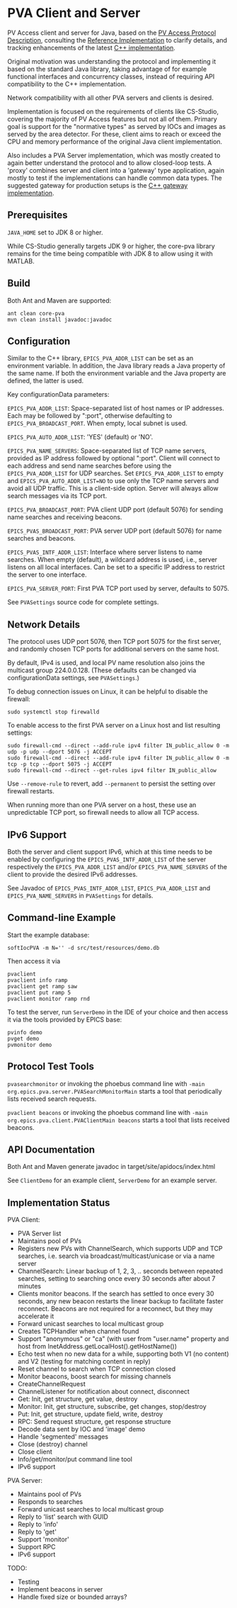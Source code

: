 PVA Client and Server
=====================

PV Access client and server for Java, based on the 
[PV Access Protocol Description](https://github.com/epics-base/pvAccessCPP/wiki/protocol),
consulting the
[Reference Implementation](https://github.com/epics-base/epicsCoreJava)
to clarify details,
and tracking enhancements of the latest
[C++ implementation](https://github.com/mdavidsaver/pvxs).

Original motivation was understanding the protocol and implementing it based on the standard Java library,
taking advantage of for example functional interfaces and concurrency classes,
instead of requiring API compatibility to the C++ implementation.

Network compatibility with all other PVA servers and clients is desired.

Implementation is focused on the requirements of clients like CS-Studio,
covering the majority of PV Access features but not all of them.
Primary goal is support for the "normative types" as served by IOCs
and images as served by the area detector.
For these, client aims to reach or exceed the CPU and memory performance
of the original Java client implementation.

Also includes a PVA Server implementation, which was mostly created
to again better understand the protocol and to allow closed-loop tests.
A 'proxy' combines server and client into a 'gateway' type application,
again mostly to test if the implementations can handle common data types.
The suggested gateway for production setups is the
[C++ gateway implementation](https://mdavidsaver.github.io/p4p/gw.html).



Prerequisites
-------------
`JAVA_HOME` set to JDK 8 or higher.

While CS-Studio generally targets JDK 9 or higher, the core-pva library
remains for the time being compatible with JDK 8 to allow using it
with MATLAB.

Build
-----
Both Ant and Maven are supported:

    ant clean core-pva
    mvn clean install javadoc:javadoc


Configuration
-------------

Similar to the C++ library, `EPICS_PVA_ADDR_LIST` can be set as an environment variable.
In addition, the Java library reads a Java property of the same name.
If both the environment variable and the Java property are defined,
the latter is used.

Key configurationData parameters:

`EPICS_PVA_ADDR_LIST`: Space-separated list of host names or IP addresses. Each may be followed by ":port", otherwise defaulting to `EPICS_PVA_BROADCAST_PORT`.  When empty, local subnet is used.

`EPICS_PVA_AUTO_ADDR_LIST`: 'YES' (default) or 'NO'. 

`EPICS_PVA_NAME_SERVERS`: Space-separated list of TCP name servers, provided as IP address followed by optional ":port". Client will connect to each address and send name searches before using the `EPICS_PVA_ADDR_LIST` for UDP searches.
Set `EPICS_PVA_ADDR_LIST` to empty and `EPICS_PVA_AUTO_ADDR_LIST=NO` to use only the TCP name servers and avoid all UDP traffic. This is a client-side option. Server will always allow search messages via its TCP port.

`EPICS_PVA_BROADCAST_PORT`: PVA client UDP port (default 5076) for sending name searches and receiving beacons.

`EPICS_PVAS_BROADCAST_PORT`: PVA server UDP port (default 5076) for name searches and beacons.

`EPICS_PVAS_INTF_ADDR_LIST`: Interface where server listens to name searches. When empty (default), a wildcard address is used, i.e., server listens on all local interfaces. Can be set to a specific IP address to restrict the server to one interface.

`EPICS_PVA_SERVER_PORT`: First PVA TCP port used by server, defaults to 5075.

See `PVASettings` source code for complete settings.

Network Details
---------------

The protocol uses UDP port 5076, then TCP port 5075 for the first server,
and randomly chosen TCP ports for additional servers on the same host.

By default, IPv4 is used, and local PV name resolution also joins the multicast group 224.0.0.128.
(These defaults can be changed via configurationData settings, see `PVASettings`.)

To debug connection issues on Linux, it can be helpful to disable the firewall:

    sudo systemctl stop firewalld

To enable access to the first PVA server on a Linux host and list resulting settings:

    sudo firewall-cmd --direct --add-rule ipv4 filter IN_public_allow 0 -m udp -p udp --dport 5076 -j ACCEPT
    sudo firewall-cmd --direct --add-rule ipv4 filter IN_public_allow 0 -m tcp -p tcp --dport 5075 -j ACCEPT
    sudo firewall-cmd --direct --get-rules ipv4 filter IN_public_allow
    
Use `--remove-rule` to revert, add `--permanent` to persist the setting over firewall restarts.

When running more than one PVA server on a host, these use an unpredictable TCP port,
so firewall needs to allow all TCP access.

IPv6 Support
------------

Both the server and client support IPv6, which at this time needs to be enabled
by configuring the `EPICS_PVAS_INTF_ADDR_LIST` of the server respectively the
`EPICS_PVA_ADDR_LIST` and/or `EPICS_PVA_NAME_SERVERS` of the client to provide the desired IPv6 addresses.

See Javadoc of `EPICS_PVAS_INTF_ADDR_LIST`, `EPICS_PVA_ADDR_LIST` and `EPICS_PVA_NAME_SERVERS` in `PVASettings`
for details.

Command-line Example
--------------------

Start the example database: 

    softIocPVA -m N='' -d src/test/resources/demo.db 

Then access it via

    pvaclient
    pvaclient info ramp
    pvaclient get ramp saw
    pvaclient put ramp 5
    pvaclient monitor ramp rnd

To test the server, run `ServerDemo` in the IDE of your choice and then access it via
the tools provided by EPICS base:

    pvinfo demo
    pvget demo
    pvmonitor demo

Protocol Test Tools
-------------------

`pvasearchmonitor` or invoking the phoebus command line with `-main org.epics.pva.server.PVASearchMonitorMain`
starts a tool that periodically lists received search requests.

`pvaclient beacons` or invoking the phoebus command line with `-main org.epics.pva.client.PVAClientMain beacons`
starts a tool that lists received beacons.
 
    
API Documentation
-----------------

Both Ant and Maven generate javadoc in target/site/apidocs/index.html

See `ClientDemo` for an example client, `ServerDemo` for an example server.

Implementation Status
---------------------

PVA Client:

 * PVA Server list
 * Maintains pool of PVs
 * Registers new PVs with ChannelSearch, which supports UDP and TCP searches,
   i.e. search via broadcast/multicast/unicase or via a name server
 * ChannelSearch: Linear backup of 1, 2, 3, .. seconds between repeated 
   searches, setting to searching once every 30 seconds after about 7 minutes
 * Clients monitor beacons. If the search has settled to once every 30 seconds,
   any new beacon restarts the linear backup to facilitate faster reconnect.
   Beacons are not required for a reconnect, but they may accelerate it
 * Forward unicast searches to local multicast group
 * Creates TCPHandler when channel found
 * Support "anonymous" or "ca"
   (with user from "user.name" property and host from InetAddress.getLocalHost().getHostName())
 * Echo test when no new data for a while,
   supporting both V1 (no content) and V2 (testing for matching content in reply)
 * Reset channel to search when TCP connection closed
 * Monitor beacons, boost search for missing channels
 * CreateChannelRequest
 * ChannelListener for notification about connect, disconnect
 * Get: Init, get structure, get value, destroy
 * Monitor: Init, get structure, subscribe, get changes, stop/destroy
 * Put: Init, get structure, update field, write, destroy
 * RPC: Send request structure, get response structure
 * Decode data sent by IOC and 'image' demo
 * Handle 'segmented' messages
 * Close (destroy) channel
 * Close client
 * Info/get/monitor/put command line tool
 * IPv6 support
 
PVA Server:

 * Maintains pool of PVs
 * Responds to searches
 * Forward unicast searches to local multicast group
 * Reply to 'list' search with GUID
 * Reply to 'info'
 * Reply to 'get'
 * Support 'monitor'
 * Support RPC
 * IPv6 support
   
TODO:

 * Testing
 * Implement beacons in server
 * Handle fixed size or bounded arrays?
